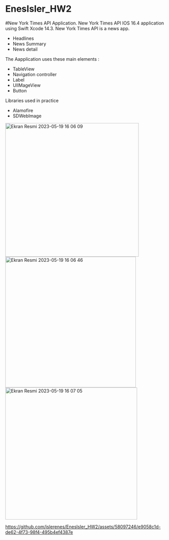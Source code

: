 # EnesIsler_HW2     
#New York Times API Application.
New York Times API IOS 16.4 application using Swift Xcode 14.3.
New York Times API is a news app.

- Headlines
- News Summary
- News detail

The Aapplication uses these main elements :
- TableView
- Navigation controller
- Label 
- UIIMageView
- Button

Libraries used in practice

- Alamofire
- SDWebImage


<img width="419" alt="Ekran Resmi 2023-05-19 16 06 09" src="https://github.com/islerenes/EnesIsler_HW2/assets/58097246/f85a0141-cbb4-4366-9508-c14941c47fc0">

<img width="410" alt="Ekran Resmi 2023-05-19 16 06 46" src="https://github.com/islerenes/EnesIsler_HW2/assets/58097246/a48045e8-e872-49ca-9ce9-44acb3e3a745">

<img width="414" alt="Ekran Resmi 2023-05-19 16 07 05" src="https://github.com/islerenes/EnesIsler_HW2/assets/58097246/6985d9ff-c4b1-4f71-b2fc-590336b8a961">






https://github.com/islerenes/EnesIsler_HW2/assets/58097246/e9058c1d-de62-4f73-98f4-495b4ef4387e





  
